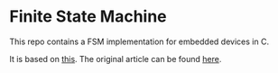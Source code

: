 # Finite State Machine

This repo contains a FSM implementation for embedded devices in C. 

It is based on [this](https://github.com/endurodave/C_StateMachine). The original article can be found [here](https://www.codeproject.com/Articles/1275479/State-Machine-Design-in-C).



